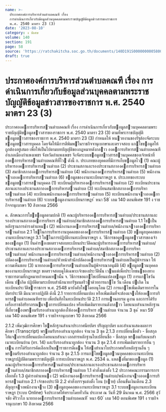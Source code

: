 ```yaml
---
name: >-
  ประกาศองค์การบริหารส่วนตำบลคณฑี เรื่อง
  การดำเนินการเกี่ยวกับข้อมูลส่วนบุคคลตามพระราชบัญญัติข้อมูลข่าวสารของราชการ
  พ.ศ. 2540 มาตรา 23 (3)
date: '2023-08-10'
category: ง พิเศษ
volume: 140
section: 191
page: 58
source: 'https://ratchakitcha.soc.go.th/documents/140D191S0000000005800.pdf'
draft: true
---
```


# ประกาศองค์การบริหารส่วนตำบลคณฑี เรื่อง การดำเนินการเกี่ยวกับข้อมูลส่วนบุคคลตามพระราชบัญญัติข้อมูลข่าวสารของราชการ พ.ศ. 2540 มาตรา 23 (3)

ประกาศองคการบริหารสวนตําบลคณฑี เรื่อง การดําเนินการเกี่ยวกับขอมูลสวนบุคคลตามพระราชบัญญัติขอมูลขาวสารของราชการ พ.ศ. 2540 มาตรา 23 (3) ตามที่พระราชบัญญัติขอมูลขาวสารของราชการ พ.ศ. 2540 มาตรา 23 (3) กําหนดให้ หนวยงานของรัฐต้องจัดระบบขอมูลขาวสารบุคคล โดยจัดให้มีการตีพิมพในราชกิจจานุเบกษาและตรวจสอบ แกไขขอมูลให้ถูกต้องอยู่เสมอ เพื่อให้เป็นไปตามบทบัญญัติของกฎหมายดังกลาว องคการบริหารสวนตําบลคณฑี อําเภอเมืองกําแพงเพชร จังหวัดกําแพงเพชร จึงจัดระบบขอมูลขาวสารสวนบุคคลของเจ้าหน้าที่องคการบริหารสวนตําบลคณฑีที่ไว ดังนี้ ก. ประเภทของบุคคลที่มีการเก็บขอมูลไว (1) คณะผู้บริหารองคการบริหารสวนตําบล (2) ประธานสภาและรองประธานสภาองคการบริหารสวนตําบล (3) สมาชิกสภาองคการบริหารสวนตําบล (4) พนักงานองคการบริหารสวนตําบล (5) พนักงานจางองคการบริหารสวนตําบล (6) ขอมูลของงานทะเบียนราษฎร ข. ประเภทของระบบขอมูลขาวสารสวนบุคคล (1) ทะเบียนผู้บริหารองคการบริหารสวนตําบล (2) ทะเบียนประธานสภาและรองประธานสภาองคการบริหารสวนตําบล (3) ทะเบียนสมาชิกสภาองคการบริหารสวนตําบล (4) ทะเบียนพนักงานองคการบริหารสวนตําบล (5) ทะเบียนพนักงานจางองคการบริหารสวนตําบล (6) ระบบขอมูลงานทะเบียนราษฎร ้ หนา 58 ่ เลม 140 ตอนพิเศษ 191 ง ราชกิจจานุเบกษา 10 สิงหาคม 2566

ค. ลักษณะการใชขอมูลตามปกติ (1) คณะผู้บริหารองคการบริหารสวนตําบล/ประธานสภาและรองประธานสภาองคการบริหาร สวนตําบล/สมาชิกสภาองคการบริหารสวนตําบล 1.1 ใชเป็นหลักฐานการดํารงตําแหนง (2) พนักงานองคการบริหารสวนตําบล/พนักงานจางองคการบริหารสวนตําบล 2.1 ใชในการบริหารงานบุคคลขององคการบริหารสวนตําบล (3) ขอมูลบุคคลของงานทะเบียนราษฎร 3.1 ใชในการปฏิบัติงานทะเบียนราษฎร ง. วิธีการขอดูขอมูลขาวสารของเจ้าของขอมูล (1) ยื่นคํารองขอตรวจสอบทะเบียนประวัติคณะผู้บริหารองคการบริหารสวนตําบล/ ประธานสภาและรองประธานสภาองคการบริหารสวนตําบล/สมาชิกสภาองคการบริหารสวนตําบล/ พนักงานองคการบริหารสวนตําบล/พนักงานจางองคการบริหารสวนตําบล (2) ปลัดองคการบริหารสวนตําบล/หัวหน้าสํานักปลัดองคการบริหารสวนตําบลเป็นผู้พิจารณา ให้ความเห็นชอบ (3) นายกองคการบริหารสวนตําบลเป็นผู้พิจารณาอนุมัติ (4) ขอมูลสวนบุคคลของงานทะเบียนราษฎร ขอตรวจสอบดูได้เฉพาะเจ้าของประวัตินั้น เวนแต่เพื่อประโยชนของทางราชการตามที่กฎหมายกําหนดเทานั้น จ. วิธีการขอแกไขเปลี่ยนแปลงขอมูล (1) การแกไขวัน เดือน ปเกิด ปฏิบัติตามระเบียบสํานักนายกรัฐมนตรีวาด้วยการแกไข วัน เดือน ปเกิด ในทะเบียนประวัติขาราชการ พ.ศ. 2548 มาบังคับใชโดยอนุโลม (2) การแกไขเพิ่มเติมรายการในบัตรประวัติ มีแนวทางปฏิบัติ ดังนี้ 2.1 รายการเปลี่ยนแปลง หรือเพิ่มเติมที่จะต้องแจงให้องคการบริหารสวนตําบลคณฑีทราบ เพื่อบันทึกในทะเบียนประวัติ 2.1.1 การผานอบรม ดูงาน และการได้รับเครื่องราชอิสริยาภรณแจงการเปลี่ยนแปลง หรือเพิ่มเติมรายงานดังกลาว โดยแนบสําเนาหลักฐานที่เกี่ยวของพรอมรับรองสําเนาถูกต้องให้องคการบริหาร สวนตําบล จํานวน 3 ชุด ้ หนา 59 ่ เลม 140 ตอนพิเศษ 191 ง ราชกิจจานุเบกษา 10 สิงหาคม 2566

2.1.2 เพิ่มวุฒิการศึกษา ใชหลักฐานสําเนาประกาศนียบัตร ปริญญาบัตร และสําเนาแสดงผลการศึกษา (Transcript) พรอมรับรองสําเนาถูกต้อง จํานวน 3 ชุด 2.1.3 การเปลี่ยนชื่อตัว - ชื่อสกุล ให้แจงการเปลี่ยนแปลงโดยแนบสําเนา เอกสารหลักฐานใบเปลี่ยนชื่อ - ชื่อสกุล พรอมกับแนบสําเนาทะเบียนบ้าน (ทร. 14) และรับรองสําเนาถูกต้อง จํานวน 3 ชุด 2.1.4 การเพิ่มเติมรายการอื่น ๆ เชน การได้รับการคัดเลือกเป็นขาราชการดีเดน ให้สงสําเนาใบประกาศหรือหลักฐานอื่น ๆ พรอมรับรองสําเนาถูกต้อง จํานวน 3 ชุด 2.1.5 การแกไขขอมูลสวนบุคคลของงานทะเบียนราษฎรปฏิบัติตามพระราชบัญญัติ การทะเบียนราษฎร พ.ศ. 2534 ฉ. แหลงที่มาของขอมูล (1) คณะผู้บริหารองคการบริหารสวนตําบล/ประธานสภาและรองประธานสภาองคการบริหาร สวนตําบล/สมาชิกสภาองคการบริหารสวนตําบล 1.1 คําสั่งแต่งตั้ง 1.2 ประกาศคณะกรรมการการเลือกตั้ง 1.3 ผู้ดํารงตําแหนง (2) พนักงานองคการบริหารสวนตําบล/พนักงานจางองคการบริหารสวนตําบล 2.1 เจ้าของประวัติ 2.2 คําสั่งบรรจุแต่งตั้ง โอน (ยาย) เลื่อนขั้นเงินเดือน 2.3 สัญญาจางพนักงานจาง (3) ขอมูลบุคคลของงานทะเบียนราษฎร 3.1 ระบบขอมูลงานทะเบียนราษฎร (ระบบ Online) จึงประกาศให้ทราบโดยทั่วกัน ประกาศ ณ วันที่ 29 มีนาคม พ.ศ. 2566 สุวัจชัย ศิริวาโภ นายกองคการบริหารสวนตําบลคณฑี ้ หนา 60 ่ เลม 140 ตอนพิเศษ 191 ง ราชกิจจานุเบกษา 10 สิงหาคม 2566
